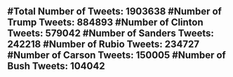 #Total Number of Tweets: 1903638 
#Number of Trump Tweets: 884893
#Number of Clinton Tweets: 579042
#Number of Sanders Tweets: 242218
#Number of Rubio Tweets: 234727
#Number of Carson Tweets: 150005
#Number of Bush Tweets: 104042
---
